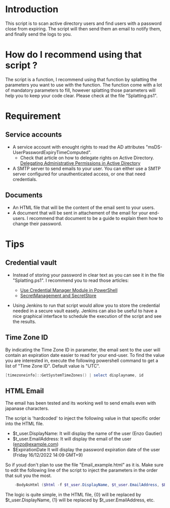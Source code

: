 # Introduction

This script is to scan active directory users and find users with a password close from expiring.
The script will then send them an email to notify them, and finally send the logs to you.

# How do I recommend using that script ?

The script is a function, I recommend using that function by splatting the parameters you want to use with the function.
The function come with a lot of mandatory parameters to fill, however splatting those parameters will help you to keep your code clear.
Please check at the file "Splatting.ps1".


# Requirement

## Service accounts

* A service account with enought rights to read the AD attributes "msDS-UserPasswordExpiryTimeComputed".
  * Check that article on how to delegate rights on Active Directory. [Delegating Administrative Permissions in Active Directory](https://woshub.com/delegate-control-active-directory/)
* A SMTP server to send emails to your user. You can either use a SMTP server configured for unauthenticated access, or one that need credentials.

## Documents

* An HTML file that will be the content of the email sent to your users.
* A document that will be sent in attachement of the email for your end-users. I recommend that document to be a guide to explain them how to change their password.


# Tips 

## Credential vault

* Instead of storing your password in clear text as you can see it in the file "Splatting.ps1". I recommend you to read those articles:
  * [Use Credential Manager Module in PowerShell](https://www.delftstack.com/howto/powershell/use-credential-manager-in-powershell/)
  * [SecretManagement and SecretStore](https://devblogs.microsoft.com/powershell/secretmanagement-and-secretstore-are-generally-available/)

* Using Jenkins to run that script would allow you to store the credential needed in a secure vault easely. Jenkins can also be useful to have a nice graphical interface to schedule the execution of the script and see the results.

## Time Zone ID 

By indicating the Time Zone ID in parameter, the email sent to the user will contain an expiration date easier to read for your end-user.
To find the value you are interested in, execute the following powershell command to get a list of "Time Zone ID".
Default value is "UTC".

```powershell
[timezoneinfo]::GetSystemTimeZones() | select displayname, id
```

## HTML Email

The email has been tested and its working well to send emails even with japanase characters.

The script is 'hardcoded' to inject the following value in that specific order into the HTML file.

* $t_user.DisplayName: It will display the name of the user (Enzo Gautier)
* $t_user.EmailAddress: It will display the email of the user (enzo@example.com)
* $ExpirationDate It will display the password expiration date of the user (Friday 16/12/2022 14:09 GMT+9)

So if youd don't plan to use the file "Email_example.html" as it is. Make sure to edit the following line of the script to inject the parameters in the order that suit you the most.

```powershell
    -BodyAsHtml ($html -f $t_user.DisplayName, $t_user.EmailAddress, $ExpirationDate)
```

The logic is quite simple, in the HTML file, {0} will be replaced by $t_user.DisplayName, {1} will be replaced by $t_user.EmailAddress, etc.